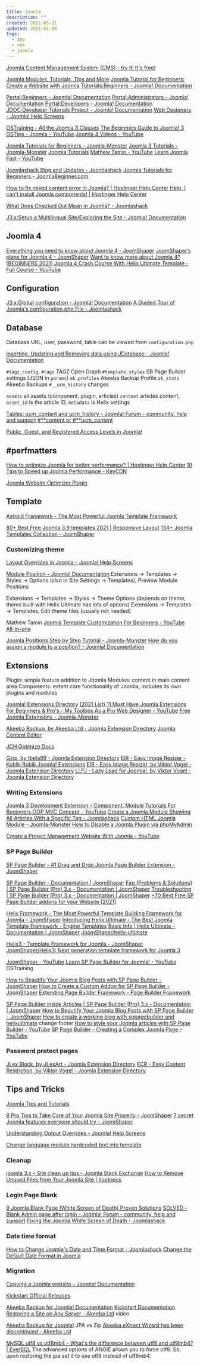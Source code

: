 ```yaml
---
title: Joomla
description: ""
created: 2021-05-11
updated: 2025-01-09
tags:
  - app
  - cms
  - joomla
---
```


[Joomla Content Management System (CMS) - try it! It's free!](https://www.joomla.org/)

[Joomla Modules, Tutorials, Tips and More](https://www.collectiveray.com/joomla/)
[Joomla Tutorial for Beginners: Create a Website with Joomla](https://www.hostinger.com/tutorials/joomla/)
[Tutorials:Beginners - Joomla! Documentation](https://docs.joomla.org/Tutorials:Beginners)

[Portal:Beginners - Joomla! Documentation](https://docs.joomla.org/Portal:Beginners)
[Portal:Administrators - Joomla! Documentation](https://docs.joomla.org/Portal:Administrators)
[Portal:Developers - Joomla! Documentation](https://docs.joomla.org/Portal:Developers)
[JDOC:Developer Tutorials Project - Joomla! Documentation](https://docs.joomla.org/JDOC:Developer_Tutorials_Project)
[Web Designers - Joomla! Help Screens](https://help.joomla.org/proxy?keyref=Web_designers)

[OSTraining - All the Joomla 3 Classes](https://www.ostraining.com/joomla-classes/)
[The Beginners Guide to Joomla! 3](https://www.ostraining.com/class/beginner/)
[OSTips - Joomla - YouTube](https://www.youtube.com/playlist?list=PLtaXuX0nEZk84e2Fz3L9aYPw1t3Dhfmu1)
[Joomla 4 Videos - YouTube](https://www.youtube.com/playlist?list=PLtaXuX0nEZk-dNA7vTWhkco-b0VFIpokS)

[Joomla Tutorials for Beginners - Joomla-Monster](https://www.joomla-monster.com/documentation/joomla-basics)
[Joomla 3 Tutorials - Joomla-Monster](https://www.joomla-monster.com/documentation/joomla-tutorials)
[Joomla Tutorials](https://www.ostraining.com/blog/joomla-cms/)
[Mathew Tamin - YouTube](https://www.youtube.com/channel/UC0yZWSfMOzd4Wj3seG7h33g)
[Learn Joomla Fast - YouTube](https://www.youtube.com/@LearnJoomlaFast)

[Joomlashack Blog and Updates - Joomlashack](https://www.joomlashack.com/blog/)
[Joomla Tutorials for Beginners - JoomlaBeginner.com](https://www.joomlabeginner.com/)

[How to fix mixed content error in Joomla? | Hostinger Help Center](https://support.hostinger.com/en/articles/4468940-how-to-fix-mixed-content-error-in-joomla)
[Help, I can't install Joomla components! | Hostinger Help Center](https://support.hostinger.com/en/articles/1583388-help-i-can-t-install-joomla-components)

[What Does Checked Out Mean in Joomla? - Joomlashack](https://www.joomlashack.com/blog/joomla/what-does-checked-out-mean-in-joomla/)

[J3.x:Setup a Multilingual Site/Exploring the Site - Joomla! Documentation](https://docs.joomla.org/Special:MyLanguage/J3.x:Setup_a_Multilingual_Site/Exploring_the_Site)

## Joomla 4

[Everything you need to know about Joomla 4 - JoomShaper](https://www.joomshaper.com/blog/everything-you-need-to-know-about-joomla-4)
[JoomShaper’s plans for Joomla 4 - JoomShaper](https://www.joomshaper.com/blog/joomshaper-s-plans-for-joomla-4)
[Want to know more about Joomla 4?](https://www.ostraining.com/blog/joomla-cms/want-to-know-more-about-joomla-4/)
[[BEGINNERS 2021] Joomla 4 Crash Course With Helix Ultimate Template - Full Course - YouTube](https://www.youtube.com/watch?v=9wJ3QKg6oBY)

## Configuration

[J3.x:Global configuration - Joomla! Documentation](https://docs.joomla.org/J3.x:Global_configuration)
[A Guided Tour of Joomla's configuration.php File - Joomlashack](https://www.joomlashack.com/blog/joomla/guided-tour-your-joomla-configurationphp-file/)

## Database

Database URL, user, password, table can be viewed from `configuration.php`

[Inserting, Updating and Removing data using JDatabase - Joomla! Documentation](https://docs.joomla.org/Inserting,_Updating_and_Removing_data_using_JDatabase)

`#tagz_config`, `#tagz` TAGZ Open Graph
`#template_styles` SB Page Builder settings (JSON in `params`)
`ak_profiles` Akeeba Backup Profile
`ak_stats` Akeeba Backups
`#__ucm_history` changes

`assets` all assets (component, plugin, articles)
`content` articles content, `asset_id` is the article ID, `metadata` is Helix settings

[Tables: ucm_content and ucm_history - Joomla! Forum - community, help and support](https://forum.joomla.org/viewtopic.php?f=708&t=973112)
[#**content or #**ucm_content](https://groups.google.com/g/joomla-dev-general/c/ft0Nxg2aPGM)

[Public, Guest, and Registered Access Levels in Joomla!](https://www.ostraining.com/blog/joomla-cms/public-guest-and-registered-access-levels-in-joomla/)

## #perfmatters

[How to optimize Joomla for better performance? | Hostinger Help Center](https://support.hostinger.com/en/articles/1583368-how-to-optimize-joomla-for-better-performance)
[10 Tips to Speed up Joomla Performance - KeyCDN](https://www.keycdn.com/blog/speed-up-joomla)

[Joomla Website Optimizer Plugin](https://tbela99.github.io/gzip/#/./)

## Template

[Astroid Framework - The Most Powerful Joomla Template Framework](https://www.joomdev.com/astroid)

[80+ Best Free Joomla 3.9 templates 2021 | Responsive Layout](https://enginetemplates.com/free-joomla-templates/)
[134+ Joomla Templates Collection - JoomShaper](https://www.joomshaper.com/joomla-templates)

### Customizing theme

[Layout Overrides in Joomla - Joomla! Help Screens](https://help.joomla.org/proxy?keyref=Layout_Overrides_in_Joomla)

[Module Position - Joomla! Documentation](https://docs.joomla.org/Module_Position)
Extensions -> Templates -> Styles -> Options (also in Site Settings -> Templates), Preview Module Positions

Extensions -> Templates -> Styles -> Theme Options (depends on theme, theme built with Helix Ultimate has lots of options)
Extensions -> Templates -> Templates, Edit theme files (usually not needed)

Mathew Tamin
[Joomla Template Customization For Beginners - YouTube](https://www.youtube.com/playlist?list=PL43bbfiC0wjidEijzs1G_urglUT3OtA2f) [All-in-one](https://www.youtube.com/watch?v=UT6N79P_iyI)

[Joomla Positions Step by Step Tutorial - Joomla-Monster](https://www.joomla-monster.com/documentation/joomla-basics/joomla-positions)
[How do you assign a module to a position? - Joomla! Documentation](https://docs.joomla.org/How_do_you_assign_a_module_to_a_position%3F)

## Extensions

Plugin: simple feature addition to Joomla
Modules: content in main content area
Components: extent core functionality of Joomla, includes its own plugins and modules

[Joomla! Extensions Directory](https://extensions.joomla.org/)
[(2021 List) 11 Must Have Joomla Extensions For Beginners & Pro's - My Toolbox As a Pro Web Designer - YouTube](https://www.youtube.com/watch?v=XLTJHs9IsT8)
[Free Joomla Extensions - Joomla-Monster](https://www.joomla-monster.com/joomla-modules)

[Akeeba Backup, by Akeeba Ltd - Joomla Extension Directory](https://extensions.joomla.org/extension/akeeba-backup/)
[Joomla Content Editor](https://www.joomlacontenteditor.net/)

[JCH Optimize Docs](https://www.jch-optimize.net/documentation.html)

[Gzip, by tbela99 - Joomla Extension Directory](https://extensions.joomla.org/extension/gzip/)
[EIR - Easy Image Resizer - Kubik-Rubik Joomla! Extensions](https://kubik-rubik.de/eir-easy-image-resizer)
[EIR - Easy Image Resizer, by Viktor Vogel - Joomla Extension Directory](https://extensions.joomla.org/extension/eir-easy-image-resizer/)
[LLFJ - Lazy Load for Joomla!, by Viktor Vogel - Joomla Extension Directory](https://extensions.joomla.org/extension/core-enhancements/performance/lazy-load-for-joomla/)

### Writing Extensions

[Joomla 3 Development Extension - Component, Module Tutorials For Beginners OOP MVC Concept - YouTube](https://www.youtube.com/playlist?list=PLLi1ciqQAf8QwFHLQmVsrU7QuDXqJntyC)
[Create a Joomla Module Showing All Articles With a Specific Tag - Joomlashack](https://www.joomlashack.com/blog/tutorials/filter-articles-by-tags/)
[Custom HTML Joomla Module - Joomla-Monster](https://www.joomla-monster.com/documentation/joomla-basics/how-to-create-a-custom-html-module)
[How to Disable a Joomla Plugin via phpMyAdmin](https://www.ostraining.com/blog/joomla-cms/how-to-disable-a-joomla-plugin-via-phpmyadmin/)

[Create a Project Management Website With Joomla - YouTube](https://www.youtube.com/playlist?list=PL43bbfiC0wjgo2Nhb_IApfoNLaubjcHvZ)

### SP Page Builder

[SP Page Builder - #1 Drag and Drop Joomla Page Builder Extension - JoomShaper](https://www.joomshaper.com/page-builder)

[SP Page Builder - Documentation | JoomShaper](https://www.joomshaper.com/documentation/sp-page-builder)
[Faq (Problems & Solutions) | SP Page Builder (Pro) 3.x - Documentation | JoomShaper](https://www.joomshaper.com/documentation/sp-page-builder/sp-page-builder-3/faq-problems-solution)
[Troubleshooting | SP Page Builder (Pro) 3.x - Documentation | JoomShaper](https://www.joomshaper.com/documentation/sp-page-builder/sp-page-builder-3/troubleshooting)
[+70 Best Free SP Page Builder addons for your Website [2021]](https://elfsight.com/sp-page-builder-addons/)

[Helix Framework - The Most Powerful Template Building Framework for Joomla - JoomShaper](https://www.joomshaper.com/helix)
[Introducing Helix Ultimate - The Best Joomla Template Framework - Engine Templates](https://enginetemplates.com/introducing-helix-ultimate-the-best-joomla-template-framework/)
[Basic Info | Helix Ultimate - Documentation | JoomShaper](https://www.joomshaper.com/documentation/helix-framework/helixultimate)
[JoomShaper/helix-ultimate](https://github.com/JoomShaper/helix-ultimate)

[Helix3 - Template Framework for Joomla - JoomShaper](https://www.joomshaper.com/joomla-templates/helix3)
[JoomShaper/Helix3: Next generation template framework for Joomla 3](https://github.com/JoomShaper/Helix3)

[JoomShaper - YouTube](https://www.youtube.com/channel/UCycFHwV8tCI2ic0yM7unnWw)
[Learn SP Page Builder for Joomla! - YouTube](https://www.youtube.com/playlist?list=PLtaXuX0nEZk93IWlTApFmAbsKNan0GxXx) OSTraining

[How to Beautify Your Joomla Blog Posts with SP Page Builder - JoomShaper](https://www.joomshaper.com/blog/beautify-your-joomla-blog-posts-with-sp-page-builder)
[How to Create a Custom Addon for SP Page Builder - JoomShaper](https://www.joomshaper.com/blog/how-to-create-a-custom-addon-for-sp-page-builder)
[Extending Page Builder Framework - Page Builder Framework](https://wp-pagebuilderframework.com/extend-page-builder-framework/)

[SP Page Builder inside Articles | SP Page Builder (Pro) 3.x - Documentation | JoomShaper](https://www.joomshaper.com/documentation/sp-page-builder/sp-page-builder-3/sp-page-builder-inside-articles)
[How to Beautify Your Joomla Blog Posts with SP Page Builder - JoomShaper](https://www.joomshaper.com/blog/beautify-your-joomla-blog-posts-with-sp-page-builder)
[How to create a working blog with sppagebuilder and helixultimate](https://archive.joomshaper.com/forums/how-to-create-a-working-blog-with-sppagebuilder-and-helixultimate#reply-212841) change footer
[How to style your Joomla articles with SP Page Builder - YouTube](https://www.youtube.com/watch?v=5iMhSkDNABk)
[SP Page Builder - Creating a Complex Joomla Page - YouTube](https://www.youtube.com/watch?v=dqRzj05CySA)

### Password protect pages

[JLex Block, by JLexArt - Joomla Extension Directory](https://extensions.joomla.org/extension/jlex-block/)
[ECR - Easy Content Restriction, by Viktor Vogel - Joomla Extension Directory](https://extensions.joomla.org/extension/ecr-easy-content-restriction/)

## Tips and Tricks

[Joomla Tips and Tutorials](https://www.joomladevs.com/blog)

[8 Pro Tips to Take Care of Your Joomla Site Properly - JoomShaper](https://www.joomshaper.com/blog/8-pro-tips-to-take-care-of-your-joomla-site-properly)
[7 secret Joomla features everyone should try - JoomShaper](https://www.joomshaper.com/blog/7-secret-joomla-features-everyone-should-try)

[Understanding Output Overrides - Joomla! Help Screens](https://help.joomla.org/proxy?keyref=Understanding_Output_Overrides)

[Change language module hardcoded text into template](https://archive.joomshaper.com/forums/change-language-module-hardcoded-text-into-template)

### Cleanup

[joomla 3.x - Site clean up tips - Joomla Stack Exchange](https://joomla.stackexchange.com/questions/15009/site-clean-up-tips)
[How to Remove Unused Files from Your Joomla Site | itoctopus](https://www.itoctopus.com/how-to-remove-unused-files-from-your-joomla-site)

### Login Page Blank

[9 Joomla Blank Page (White Screen of Death) Proven Solutions](https://www.collectiveray.com/joomla-blank-page)
[SOLVED - Blank Admin page after login - Joomla! Forum - community, help and support](https://forum.joomla.org/viewtopic.php?t=903405)
[Fixing the Joomla White Screen of Death - Joomlashack](https://www.joomlashack.com/blog/joomla/white-screen-of-death/)

### Date time format

[How to Change Joomla's Date and Time Format - Joomlashack](https://www.joomlashack.com/blog/joomla/change-joomla-s-date-format/)
[Change the Default Date Format in Joomla](https://www.ostraining.com/blog/joomla-cms/how-to-change-the-date-format-in-joomla/)

### Migration

[Copying a Joomla website - Joomla! Documentation](https://docs.joomla.org/Copying_a_Joomla_website)

[Kickstart Official Releases](https://www.akeeba.com/download/official/akeeba-kickstart.html)

[Akeeba Backup for Joomla! Documentation](https://www.akeeba.com/documentation/akeeba-backup-documentation.html)
[Kickstart Documentation](https://www.akeeba.com/documentation/akeeba-kickstart-documentation.html)
[Restoring a Site on Any Server - Akeeba Ltd](https://www.akeeba.com/videos/1212-akeeba-backup/1618-abtc04-restore-site-new-server.html) video

[Akeeba Backup for Joomla!](https://www.akeeba.com/support/akeeba-backup-3x/Ticket/8995:jpa-versa-zip-backup-files.html) JPA vs Zip
[Akeeba eXtract Wizard has been discontinued - Akeeba Ltd](https://www.akeeba.com/news/1724-akeeba-extract-wizard-has-been-discontinued.html)

[MySQL utf8 vs utf8mb4 - What's the difference between utf8 and utf8mb4? | EverSQL](https://www.eversql.com/mysql-utf8-vs-utf8mb4-whats-the-difference-between-utf8-and-utf8mb4/)
The advanced options of ANGIE allows you to force utf8. So, upon restoring the jpa set it to use utf8 instead of utf8mb4.
